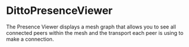 # DittoPresenceViewer

The Presence Viewer displays a mesh graph that allows you to see all connected peers within the mesh and the transport each peer is using to make a connection.

